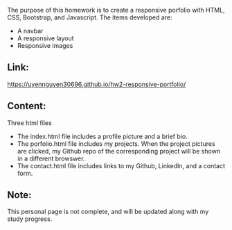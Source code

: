 The purpose of this homework is to create a responsive porfolio with HTML, CSS, Bootstrap, and Javascript. The items developed are: 
<ul>
    <li>A navbar</li>
    <li>A responsive layout</li>
    <li>Responsive images</li>
</ul>

## Link: 
 https://uyennguyen30696.github.io/hw2-responsive-portfolio/

## Content:
Three html files
<ul>
    <li>The index.html file includes a profile picture and a brief bio.</li>
    <li>The porfolio.html file includes my projects. When the project pictures are clicked, my Github repo of the corresponding project will be shown in a different browswer.</li>
    <li>The contact.html file includes links to my Github, LinkedIn, and a contact form.</li>
</ul>

## Note:
This personal page is not complete, and will be updated along with my study progress.
